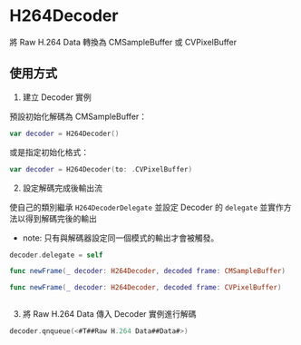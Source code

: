 # H264Decoder

將 Raw H.264 Data 轉換為 CMSampleBuffer 或 CVPixelBuffer

## 使用方式

1. 建立 Decoder 實例

預設初始化解碼為 CMSampleBuffer：
```swift
var decoder = H264Decoder()
```
或是指定初始化格式：
```swift
var decoder = H264Decoder(to: .CVPixelBuffer)
```

2. 設定解碼完成後輸出流

使自己的類別繼承 `H264DecoderDelegate` 並設定 Decoder 的 `delegate` 並實作方法以得到解碼完後的輸出

- note: 只有與解碼器設定同一個模式的輸出才會被觸發。
```swift
decoder.delegate = self

func newFrame(_ decoder: H264Decoder, decoded frame: CMSampleBuffer)

func newFrame(_ decoder: H264Decoder, decoded frame: CVPixelBuffer)
```

```swift
```

3. 將 Raw H.264 Data 傳入 Decoder 實例進行解碼
```swift
decoder.qnqueue(<#T##Raw H.264 Data##Data#>)
```
